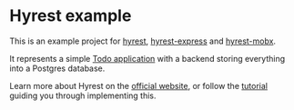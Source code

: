 # Hyrest example

This is an example project for [hyrest](https://www.npmjs.com/hyrest), [hyrest-express](https://www.npmjs.com/hyrest-express) and [hyrest-mobx](https://www.npmjs.com/hyrest-mobx).

It represents a simple [Todo application](http://todomvc.com/) with a backend storing everything into a Postgres database.

Learn more about Hyrest on the [official website](https://prior99.gitlab.io/hyrest/), or follow the [tutorial](https://prior99.gitlab.io/hyrest/docs/tutorial-about/) guiding you through implementing this.
